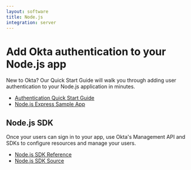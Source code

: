 ```yaml
---
layout: software
title: Node.js
integration: server
---
```


# Add Okta authentication to your Node.js app

New to Okta? Our Quick Start Guide will walk you through adding user authentication to your Node.js application in minutes.

<ul class='code-list'>
  <li>
    <a href='/quickstart/#/angular/nodejs/generic/' class='code-button inverse'>
      <span class='code-icon launch-16'></span><span>Authentication Quick Start Guide</span>
    </a>
  </li>
  <li>
    <a href='https://github.com/okta/samples-nodejs-express-4' class='code-button'>
      <span class='fa fa-github'></span><span>Node.js Express Sample App</span>
    </a>
  </li>
</ul>

## Node.js SDK

Once your users can sign in to your app, use Okta's Management API and SDKs to configure resources and manage your users.

<ul class='code-list'>
  <li>
    <span class='code-icon expression-16'></span> <a href='https://developer.okta.com/okta-sdk-nodejs/jsdocs/'>Node.js SDK Reference</a>
  </li>
  <li>
    <span class='fa fa-github'></span> <a href='https://github.com/okta/okta-sdk-nodejs'>Node.js SDK Source</a>
  </li>
</ul>
